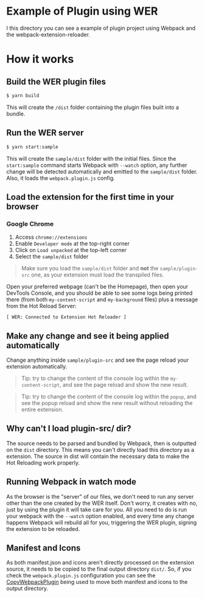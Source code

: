 # Example of Plugin using WER

I this directory you can see a example of plugin project using Webpack and the webpack-extension-reloader.

# How it works

## Build the WER plugin files

```sh
$ yarn build
```

This will create the `/dist` folder containing the plugin files built into a bundle.

## Run the WER server

```sh
$ yarn start:sample
```

This will create the `sample/dist` folder with the initial files. Since the `start:sample` command starts Webpack with `--watch` option, any further change will be detected automatically and emitted to the `sample/dist` folder. Also, it loads the `webpack.plugin.js` config.

## Load the extension for the first time in your browser

### Google Chrome

1. Access `chrome://extensions`
2. Enable `Developer mode` at the top-right corner
3. Click on `Load unpacked` at the top-left corner
4. Select the `sample/dist` folder

> Make sure you load the `sample/dist` folder and **not** the `sample/plugin-src` one, as your extension must load the transpiled files.

Open your preferred webpage (can't be the Homepage), then open your DevTools Console, and you should be able to see some logs being printed there (from both `my-content-script` and `my-background` files) plus a message from the Hot Reload Server:

```
[ WER: Connected to Extension Hot Reloader ]
```

## Make any change and see it being applied automatically

Change anything inside `sample/plugin-src` and see the page reload your extension automatically.

> Tip: try to change the content of the console log within the `my-content-script`, and see the page reload and show the new result.

> Tip: try to change the content of the console log within the `popup`, and see the popup reload and show the new result without reloading the entire extension.

## Why can't I load plugin-src/ dir?
The source needs to be parsed and bundled by Webpack, then is outputted on the `dist` directory. This means
you can't directly load this directory as a extension.
The source in dist will contain the necessary data to make the Hot Reloading work properly.

## Running Webpack in watch mode
As the browser is the "server" of our files, we don't need to run any server other than the one created by
the WER itself. Don't worry, it creates with no, just by using the plugin it will take care for you.
All you need to do is run your webpack with the `--watch` option enabled, and every time any change happens
Webpack will rebuild all for you, triggering the WER plugin, signing the extension to be reloaded.

## Manifest and Icons
As both manifest.json and icons aren't directly processed on the extension source, it needs to be
copied to the final output directory `dist/`. So, if you check the `webpack.plugin.js` configuration you can
see the [CopyWebpackPlugin](https://github.com/webpack-contrib/copy-webpack-plugin) being used to move both
manifest and icons to the output directory.
